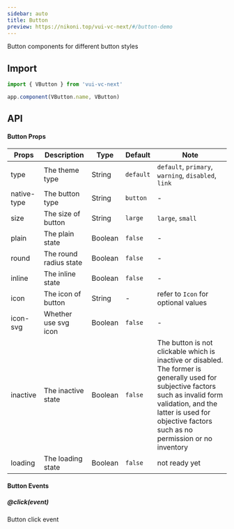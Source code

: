 ```yaml
---
sidebar: auto
title: Button
preview: https://nikoni.top/vui-vc-next/#/button-demo
---
```


Button components for different button styles

## Import

```js
import { VButton } from 'vui-vc-next'

app.component(VButton.name, VButton)
```

## API

#### Button Props
|Props | Description | Type | Default | Note |
|----|-----|------|------ |------|
|type|The theme type|String|`default`|`default`, `primary`, `warning`, `disabled`, `link`|
|native-type|The button type|String|`button`|-|
|size|The size of button|String|`large`|`large`, `small`|
|plain|The plain state|Boolean|`false`|-|
|round|The round radius state|Boolean|`false`|-|
|inline|The inline state|Boolean|`false`|-|
|icon|The icon of button|String|-|refer to `Icon` for optional values|
|icon-svg|Whether use svg icon|Boolean|`false`|-|
|inactive|The inactive state|Boolean|`false`|The button is not clickable which is inactive or disabled. The former is generally used for subjective factors such as invalid form validation, and the latter is used for objective factors such as no permission or no inventory|
|loading|The loading state|Boolean|`false`|not ready yet|

#### Button Events

##### @click(event)
Button click event
